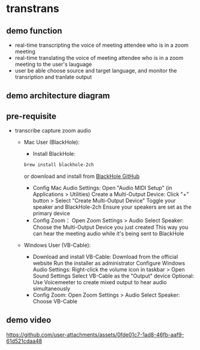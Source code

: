# transtrans

## demo function
- real-time transcripting the voice of meeting attendee who is in a zoom meeting
- real-time translating the voice of meeting attendee who is in a zoom meeting to the user's lauguage
- user be able choose source and target language, and monitor the transription and tranlate output


## demo architecture diagram


## pre-requisite
- transcribe capture zoom audio
  - Mac User (BlackHole):
    - Install BlackHole:
    ```sh
    brew install blackhole-2ch
    ```
    or download and install from [BlackHole GitHub](https://github.com/ExistentialAudio/BlackHole)

    - Config Mac Audio Settings:
      Open "Audio MIDI Setup" (in Applications > Utilities)
      Create a Multi-Output Device:
         Click "+" button > Select "Create Multi-Output Device"
         Toggle your speaker and BlackHole-2ch
         Ensure your speakers are set as the primary device
    - Config Zoom：
      Open Zoom Settings > Audio
      Select Speaker: Choose the Multi-Output Device you just created
      This way you can hear the meeting audio while it's being sent to BlackHole

  - Windows User (VB-Cable):
    - Download and install VB-Cable:
      Download from the official website
      Run the installer as administrator
      Configure Windows Audio Settings:
        Right-click the volume icon in taskbar > Open Sound Settings
        Select VB-Cable as the "Output" device
        Optional: Use Voicemeeter to create mixed output to hear audio simultaneously
    - Config Zoom:
      Open Zoom Settings > Audio
      Select Speaker: Choose VB-Cable

## demo video

https://github.com/user-attachments/assets/0fde01c7-1ad8-46fb-aaf9-61d521cdaa48



